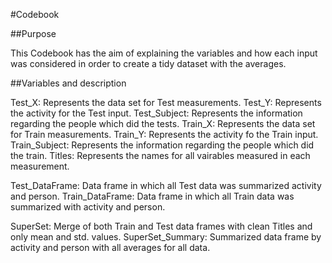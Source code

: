 #Codebook

##Purpose

This Codebook has the aim of explaining the variables and how each input was considered in order to create a tidy dataset with the averages.

##Variables and description

Test_X: Represents the data set for Test measurements.
Test_Y: Represents the activity for the Test input.
Test_Subject: Represents the information regarding the people which did the tests.
Train_X: Represents the data set for Train measurements.
Train_Y: Represents the activity fo the Train input.
Train_Subject: Represents the information regarding the people which did the train.
Titles: Represents the names for all vairables measured in each measurement.

Test_DataFrame: Data frame in which all Test data was summarized activity and person.
Train_DataFrame: Data frame in which all Train data was summarized with activity and person.

SuperSet: Merge of both Train and Test data frames with clean Titles and only mean and std. values.
SuperSet_Summary: Summarized data frame by activity and person with all averages for all data.




